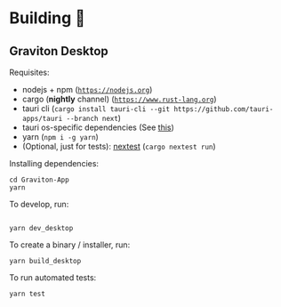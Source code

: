 # Building 🧰

## Graviton Desktop
Requisites:
- nodejs + npm ([`https://nodejs.org`](https://nodejs.org))
- cargo (**nightly** channel) ([`https://www.rust-lang.org`](https://www.rust-lang.org))
- tauri cli (`cargo install tauri-cli --git https://github.com/tauri-apps/tauri --branch next`)
- tauri os-specific dependencies (See [this](https://tauri.studio/docs/get-started/intro#setting-up-your-environment))
- yarn (`npm i -g yarn`)
- (Optional, just for tests): [nextest](https://nexte.st/) (`cargo nextest run`)

Installing dependencies:
```shell
cd Graviton-App
yarn
```

To develop, run:
```shell

yarn dev_desktop
```

To create a binary / installer, run:
```shell
yarn build_desktop
```

To run automated tests:
```shell
yarn test
```
